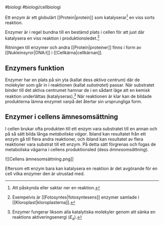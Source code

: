 #biologi #biologi/cellbiologi

Ett enzym är ett globulärt [[Protein|protein]] som katalyserar[^1] en viss sorts reaktion.

Enzymer är i regel bundna till en bestämd plats i cellen för att just där katalysera en viss reaktion i produktionsledet.[^2]

Ritningen till enzymer och andra [[Protein|proteiner]] finns i form av [[Nukleinsyror|DNA:t]] i [[Cellkärna|cellkärnan]].
## Enzymers funktion
Enzymer har en plats på sin yta (kallat dess *aktiva centrum*) där de molekyler som går in i reaktionen (kallat *substratet*) passar. När substratet binder till det aktiva centrumet hamnar de i en sådant läge att en kemisk reaktion underlättas (katalyseras).[^3] När reaktionen är klar kan de bildade produkterna lämna enzymet varpå det återtar sin ursprungliga form.
## Enzymer i cellens ämnesomsättning
I cellen brukar ofta produkten till ett enzym vara substratet till en annan och på så sätt bilda långa *metaboliska vägar*. Ibland kan resultatet från ett enzym gå till flera andra reaktioner, och ibland kan resultatet av flera reaktioner vara substrat till ett enzym. På detta sätt förgrenas och fogas de metaboliska vägarna i cellens produktionsled (dess *ämnesomsättning*).

![[Cellens ämnesomsättning.png]]

Eftersom ett enzym bara kan katalysera en reaktion är det avgörande för en cell vilka enzymer den är utrustad med.

[^1]: Att påskynda eller saktar ner en reaktion.
[^2]: Exempelvis är [[Fotosyntes|fotosyntesens]] enzymer samlade i [[Kloroplast|kloroplasterna]].
[^3]: Enzymer fungerar liksom alla katalytiska molekyler genom att sänka en reaktions aktiveringsenergi ($E_\text{a}$).
